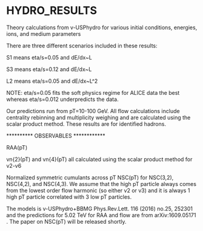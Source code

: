# HYDRO_RESULTS
Theory calculations from v-USPhydro for various initial conditions, energies, ions, and medium parameters

There are three different scenarios included in these results:

S1 means eta/s=0.05 and dE/dx~L 

S3 means eta/s=0.12 and dE/dx~L

L2 means eta/s=0.05 and dE/dx~L^2

NOTE:  eta/s=0.05 fits the soft physics regime for ALICE data the best whereas eta/s=0.012 underpredicts the data.  

Our predictions run from pT=10-100 GeV. All flow calculations include centrality rebinning and multiplicity weighing and are calculated using the scalar product method. These results are for identified hadrons.

********** OBSERVABLES ************

RAA(pT)

vn{2}(pT) and vn{4}(pT) all calculated using the scalar product method for v2-v6

Normalized symmetric cumulants across pT NSC(pT) for NSC(3,2), NSC(4,2), and NSC(4,3).  We assume that the high pT particle always comes from the lowest order flow harmonic (so either v2 or v3) and it is always 1 high pT particle correlated with 3 low pT particles.

The models is v-USPhydro+BBMG Phys.Rev.Lett. 116 (2016) no.25, 252301 and the predictions for 5.02 TeV for RAA and flow are from arXiv:1609.05171 .  The paper on NSC(pT) will be released shortly. 

